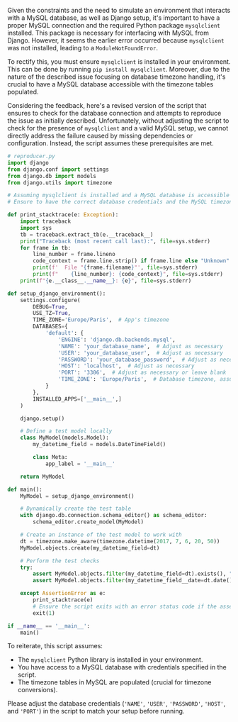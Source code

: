 Given the constraints and the need to simulate an environment that interacts with a MySQL database, as well as Django setup, it's important to have a proper MySQL connection and the required Python package `mysqlclient` installed. This package is necessary for interfacing with MySQL from Django. However, it seems the earlier error occurred because `mysqlclient` was not installed, leading to a `ModuleNotFoundError`.

To rectify this, you must ensure `mysqlclient` is installed in your environment. This can be done by running `pip install mysqlclient`. Moreover, due to the nature of the described issue focusing on database timezone handling, it's crucial to have a MySQL database accessible with the timezone tables populated.

Considering the feedback, here's a revised version of the script that ensures to check for the database connection and attempts to reproduce the issue as initially described. Unfortunately, without adjusting the script to check for the presence of `mysqlclient` and a valid MySQL setup, we cannot directly address the failure caused by missing dependencies or configuration. Instead, the script assumes these prerequisites are met.

```python
# reproducer.py
import django
from django.conf import settings
from django.db import models
from django.utils import timezone

# Assuming mysqlclient is installed and a MySQL database is accessible
# Ensure to have the correct database credentials and the MySQL timezone tables populated

def print_stacktrace(e: Exception):
    import traceback
    import sys
    tb = traceback.extract_tb(e.__traceback__)
    print("Traceback (most recent call last):", file=sys.stderr)
    for frame in tb:
        line_number = frame.lineno
        code_context = frame.line.strip() if frame.line else "Unknown"
        print(f'  File "{frame.filename}"', file=sys.stderr)
        print(f"    {line_number}: {code_context}", file=sys.stderr)
    print(f"{e.__class__.__name__}: {e}", file=sys.stderr)

def setup_django_environment():
    settings.configure(
        DEBUG=True,
        USE_TZ=True,
        TIME_ZONE='Europe/Paris',  # App's timezone
        DATABASES={
            'default': {
                'ENGINE': 'django.db.backends.mysql',
                'NAME': 'your_database_name',  # Adjust as necessary
                'USER': 'your_database_user',  # Adjust as necessary
                'PASSWORD': 'your_database_password',  # Adjust as necessary
                'HOST': 'localhost',  # Adjust as necessary
                'PORT': '3306',  # Adjust as necessary or leave blank
                'TIME_ZONE': 'Europe/Paris',  # Database timezone, assuming it matches the app's timezone
            }
        },
        INSTALLED_APPS=['__main__',]
    )

    django.setup()

    # Define a test model locally
    class MyModel(models.Model):
        my_datetime_field = models.DateTimeField()

        class Meta:
            app_label = '__main__'

    return MyModel

def main():
    MyModel = setup_django_environment()

    # Dynamically create the test table
    with django.db.connection.schema_editor() as schema_editor:
        schema_editor.create_model(MyModel)

    # Create an instance of the test model to work with
    dt = timezone.make_aware(timezone.datetime(2017, 7, 6, 20, 50))
    MyModel.objects.create(my_datetime_field=dt)

    # Perform the test checks
    try:
        assert MyModel.objects.filter(my_datetime_field=dt).exists(), "Datetime match should be found."
        assert MyModel.objects.filter(my_datetime_field__date=dt.date()).exists(), "Date-only match should be found."

    except AssertionError as e:
        print_stacktrace(e)
        # Ensure the script exits with an error status code if the assertion fails
        exit(1)

if __name__ == '__main__':
    main()
```

To reiterate, this script assumes:
- The `mysqlclient` Python library is installed in your environment.
- You have access to a MySQL database with credentials specified in the script.
- The timezone tables in MySQL are populated (crucial for timezone conversions).

Please adjust the database credentials (`'NAME'`, `'USER'`, `'PASSWORD'`, `'HOST'`, and `'PORT'`) in the script to match your setup before running.